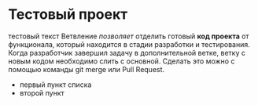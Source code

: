 # Тестовый проект
тестовый текст
Ветвление *позволяет* отделить готовый **код проекта** от функционала,
который находится в стадии разработки и тестирования. Когда разработчик завершил задачу
в дополнительной ветке, ветку с новым кодом необходимо слить с основной. 
Сделать это можно с помощью команды git merge или Pull Request.

- первый пункт списка
- второй пункт
